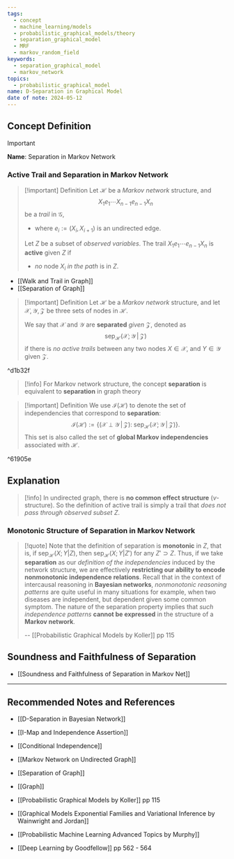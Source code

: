 ```yaml
---
tags:
  - concept
  - machine_learning/models
  - probabilistic_graphical_models/theory
  - separation_graphical_model
  - MRF
  - markov_random_field
keywords:
  - separation_graphical_model
  - markov_network
topics:
  - probabilistic_graphical_model
name: D-Separation in Graphical Model
date of note: 2024-05-12
---
```


## Concept Definition

>[!important]
>**Name**: Separation in Markov Network

### Active Trail and Separation in Markov Network

>[!important] Definition
>Let $\mathcal{H}$ be a *Markov network* structure, and $$X_{1}e_{1}\cdots X_{n-1}e_{n-1}X_{n}$$ be a *trail* in $\mathcal{G}$, 
>- where $e_{i} := (X_{i}, X_{i+1})$ is an undirected edge. 
>  
>Let $Z$ be a subset of *observed variables*. The trail $X_{1}e_{1}\cdots e_{n-1}X_{n}$ is **active** given $Z$ if
>-  *no* node $X_{i}$ *in the path* is in $Z$.

- [[Walk and Trail in Graph]]
- [[Separation of Graph]]


>[!important] Definition
>Let $\mathcal{H}$ be a *Markov network* structure, and let $\mathcal{X}, \mathcal{Y}, \mathcal{Z}$ be three sets of nodes in $\mathcal{H}$. 
>
>We say that $\mathcal{X}$ and $\mathcal{Y}$ are **separated** *given* $\mathcal{Z}$, denoted as $$\text{sep}_{\mathcal{H}}\left(\mathcal{X};  \mathcal{Y} \,|\, \mathcal{Z}\right)$$ if there is *no active trails* between any two nodes $X\in \mathcal{X}$, and $Y \in \mathcal{Y}$ given $\mathcal{Z}$. 
>

^d1b32f

>[!info]
>For Markov network structure, the concept **separation** is equivalent to **separation** in graph theory

>[!important] Definition
>We use $\mathcal{I}(\mathcal{H})$ to denote the set of independencies that correspond to **separation**:
>$$
>\mathcal{I}(\mathcal{H}) := \left\{ (\mathcal{X} \perp \mathcal{Y} \,|\, \mathcal{Z}):\; \text{sep}_{\mathcal{H}}(\mathcal{X}; \mathcal{Y} \,|\, \mathcal{Z}) \right\}. 
>$$
>This set is also called the set of **global Markov independencies** associated with $\mathcal{H}$.

^61905e

## Explanation

>[!info]
>In undirected graph, there is **no common effect structure** ($v$-structure). So the definition of active trail is simply a trail that *does not pass through observed subset* $Z$.


### Monotonic Structure of Separation in Markov Network

>[!quote]
>Note that the definition of separation is **monotonic** in $Z$, that is, if $\text{sep}_{\mathcal{H}}(X; Y | Z)$, then $\text{sep}_{\mathcal{H}}(X; Y | Z')$ for any $Z' \supset Z.$ Thus, if we take **separation** as our *definition of the independencies* induced by the network structure, we are effectively **restricting our ability to encode nonmonotonic independence relations**. Recall that in the context of intercausal reasoning in **Bayesian networks**, *nonmonotonic reasoning patterns* are quite useful in many situations for example, when two diseases are independent, but dependent given some common symptom. The nature of the separation property implies that *such independence patterns* **cannot be expressed** in the structure of a **Markov network**.
>
>-- [[Probabilistic Graphical Models by Koller]] pp 115



## Soundness and Faithfulness of Separation

- [[Soundness and Faithfulness of Separation in Markov Net]]






-----------
##  Recommended Notes and References

- [[D-Separation in Bayesian Network]]

- [[I-Map and Independence Assertion]]
- [[Conditional Independence]]
- [[Markov Network on Undirected Graph]]


- [[Separation of Graph]]
- [[Graph]]

- [[Probabilistic Graphical Models by Koller]] pp 115
- [[Graphical Models Exponential Families and Variational Inference by Wainwright and Jordan]]
- [[Probabilistic Machine Learning Advanced Topics by Murphy]]
- [[Deep Learning by Goodfellow]] pp 562 - 564